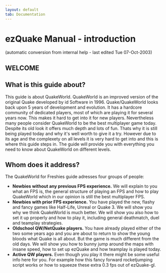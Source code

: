 ```yaml
---
layout: default
tab: Documentation
---
```


# ezQuake Manual - introduction
(automatic conversion from internal help - last edited Tue 07-Oct-2003)

## WELCOME

## What is this guide about?

This guide is about QuakeWorld. QuakeWorld is an improved version of the original Quake developed by id Software in 1996. Quake/QuakeWorld looks back upon 5 years of development and evolution. It has a hardcore community of dedicated players, most of which are playing it for several years now. This makes it hard to get into it for new players. Nevertheless many people consider QuakeWorld to be the best multiplayer game today. Despite its old look it offers much depth and lots of fun. Thats why it is still being played today and why it's well worth to give it a try. However due to its age and the complexety on all levels it is very hard to get into and this is where this guide steps in. The guide will provide you with everything you need to know about QuakeWorld on different levels.
## Whom does it address?

The QuakeWorld for Freshies guide adresses four groups of people:

- **Newbies without any previous FPS experience.** We will explain to you what an FPS is, the general structure of playing an FPS and how to play QuakeWorld which in our opinion is still the best multiplayer FPS.
- **Newbies with prior FPS experience.** You have played the new, flashy and fancy games like Half-Life, Unreal or Quake 3. We will show you why we think QuakeWorld is much better. We will show you also how to set it up properly and how to play it, including general deathmatch, duel and teamplay strategies.
- **Oldschool QW/NetQuake players.** You have already played either of the two some years ago and you are about to return to show the young bloods what Quake is all about. But the game is much different from the old days. We will show you how to bunny jump around the maps with insane speed, how to set up ezQuake and how teamplay is played today.
- **Active QW players.** Even though you play it there might be some useful info here for you. For example how this fancy forward rocketjumping script works or how to squeeze these extra 0.3 fps out of ezQuake-gl.


